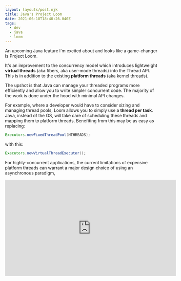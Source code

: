 ```yaml
---
layout: layouts/post.njk
title: Java's Project Loom
date: 2021-06-18T18:40:26.040Z
tags:
  - dev
  - java
  - loom
---
```

An upcoming Java feature I'm excited about and looks like a game-changer is Project Loom. 

It's an improvement to the concurrency model which introduces lightweight **virtual threads** (aka fibers, aka user-mode threads) into the Thread API. This is in addition to the existing **platform threads** (aka kernel threads).

The upshot is that Java can manage your threaded programs more efficiently and allow you to write simpler concurrent code. The majority of the work is done under the hood with minimal API changes.

For example, where a developer would have to consider sizing and managing thread pools, Loom allows you to simply use a **thread per task**. Java, instead of the OS, will take care of scheduling these threads and mapping them to platform threads. Benefiting from this may be as easy as replacing:
```java
Executors.newFixedThreadPool(NTHREADS);
```

with this:
```java
Executors.newVirtualThreadExecutor();
```

For highly-concurrent applications, the current limitations of expensive platform threads can warrant a major design choice of using an asynchronous paradigm, 




<iframe width="560" height="315" src="https://www.youtube.com/embed/h7VoiMNo67o" title="YouTube video player" frameborder="0" allow="accelerometer; autoplay; clipboard-write; encrypted-media; gyroscope; picture-in-picture" allowfullscreen></iframe>